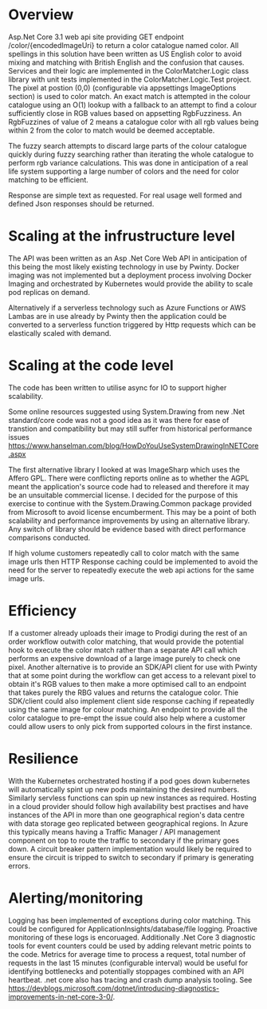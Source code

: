 # Overview
Asp.Net Core 3.1 web api site providing GET endpoint /color/{encodedImageUri} to return a color catalogue named color.  All spellings in this solution have been written as US English color to avoid mixing and matching with British English and the confusion that causes.
Services and their logic are implemented in the ColorMatcher.Logic class library with unit tests implemented in the ColorMatcher.Logic.Test project.
The pixel at postion (0,0) (configurable via appsettings ImageOptions section) is used to color match. An exact match is attempted in the colour catalogue using an O(1) lookup with a fallback to an attempt to find a colour sufficiently close in RGB values based on appsetting RgbFuzziness.  An RgbFuzzines of value of 2 means a catalogue color with all rgb values being within 2 from the color to match would be deemed acceptable.

The fuzzy search attempts to discard large parts of the colour catalogue quickly during fuzzy searching rather than iterating the whole catalogue to perform rgb variance calculations. This was done in anticipation of a real life system supporting a large number of colors and the need for color matching to be efficient.

Response are simple text as requested. For real usage well formed and defined Json responses should be returned.

# Scaling at the infrustructure level
The API was been written as an Asp .Net Core Web API in anticipation of this being the most likely existing technology in use by Pwinty.
Docker imaging was not implemented but a deployment process involving Docker Imaging and orchestrated by Kubernetes would provide the ability to scale pod replicas on demand.

Alternatively if a serverless technology such as Azure Functions or AWS Lambas are in use already by Pwinty then the application could be converted to a serverless function triggered by Http requests which can be elastically scaled with demand.

# Scaling at the code level
The code has been written to utilise async for IO to support higher scalability.

Some online resources suggested using System.Drawing from new .Net standard/core code was not a good idea as it was there for ease of transtion and compatibility but may still suffer from historical performance issues
<https://www.hanselman.com/blog/HowDoYouUseSystemDrawingInNETCore.aspx>

The first alternative library I looked at was ImageSharp which uses the Affero GPL. There were conflicting reports online as to whether the AGPL meant the application's source code had to released and therefore it may be an unsuitable commercial license. I decided for the purpose of this exercise to continue with the System.Drawing.Common package provided from Microsoft to avoid license encumberment. This may be a point of both scalability and performance improvements by using an alternative library. Any switch of library should be evidence based with direct performance comparisons conducted.

If high volume customers repeatedly call to color match with the same image urls then HTTP Response caching could be implemented to avoid the need for the server to repeatedly execute the web api actions for the same image urls.

# Efficiency
If a customer already uploads their image to Prodigi during the rest of an order workflow outwith color matching, that would provide the potential hook to execute the color match rather than a separate API call which performs an expensive download of a large image purely to check one pixel.
Another alternative is to provide an SDK/API client for use with Pwinty that at some point during the workflow can get access to a relevant pixel to obtain it's RGB values to then make a more optimised call to an endpoint that takes purely the RBG values and returns the catalogue color. Thie SDK/client could also implement client side response caching if repeatedly using the same image for colour matching.
An endpoint to provide all the color catalogue to pre-empt the issue could also help where a customer could allow users to only pick from supported colours in the first instance.

# Resilience
With the Kubernetes orchestrated hosting if a pod goes down kubernetes will automatically spint up new pods maintaining the desired numbers. Similarly servless functions can spin up new instances as required. Hosting in a cloud provider should follow high availability best practises and have instances of the API in more than one geographical region's data centre with data storage geo replicated between geographical regions.  In Azure this typically means having a Traffic Manager / API management component on top to route the traffic to secondary if the primary goes down. A circuit breaker pattern implementation would likely be required to ensure the circuit is tripped to switch to secondary if primary is generating errors.

# Alerting/monitoring
Logging has been implemented of exceptions during color matching.  This could be configured for ApplicationInsights/database/file logging. Proactive monitoring of these logs is encoruaged. Additionally .Net Core 3 diagnostic tools for event counters could be used by adding relevant metric points to the code. Metrics for average time to process a request, total number of requests in the last 15 minutes (configurable interval) would be useful for identifying bottlenecks and potentially stoppages combined with an API heartbeat.  .net core also has tracing and crash dump analysis tooling.  See <https://devblogs.microsoft.com/dotnet/introducing-diagnostics-improvements-in-net-core-3-0/>.